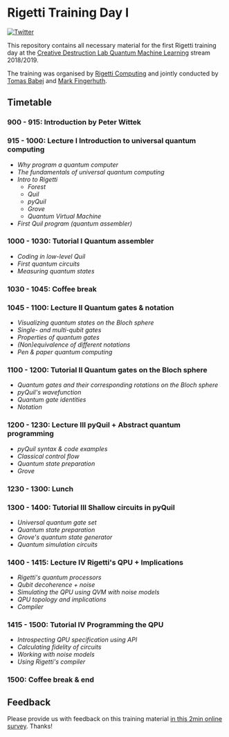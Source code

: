 # Rigetti Training Day I
[![Twitter](https://img.shields.io/twitter/url/https/github.com/markf94/rigetti_training_material/blob/master/README.md.svg?style=social)](https://twitter.com/intent/tweet?text=Wow:&url=https%3A%2F%2Fgithub.com%2Fmarkf94%2Frigetti_training_material%2Fblob%2Fmaster%2FREADME.md)

This repository contains all necessary material for the first Rigetti training day at the [Creative Destruction Lab Quantum Machine Learning](https://www.creativedestructionlab.com/streams/quantum2018/) stream 2018/2019.

The training was organised by [Rigetti Computing](https://www.rigetti.com/) and jointly conducted by [Tomas Babej](https://www.linkedin.com/in/tbabej/) and [Mark Fingerhuth](https://www.linkedin.com/in/mark-fingerhuth/).

## Timetable

### 900 - 915: Introduction by Peter Wittek

### 915 - 1000: Lecture I Introduction to universal quantum computing

- _Why program a quantum computer_
- _The fundamentals of universal quantum computing_
- _Intro to Rigetti_
	- _Forest_
	- _Quil_
	- _pyQuil_
	- _Grove_
	- _Quantum Virtual Machine_
- _First Quil program (quantum assembler)_

### 1000 - 1030: Tutorial I Quantum assembler

- _Coding in low-level Quil_
- _First quantum circuits_
- _Measuring quantum states_

### 1030 - 1045: Coffee break

### 1045 - 1100: Lecture II Quantum gates & notation
- _Visualizing quantum states on the Bloch sphere_
- _Single- and multi-qubit gates_
- _Properties of quantum gates_
- _(Non)equivalence of different notations_
- _Pen & paper quantum computing_

### 1100 - 1200: Tutorial II Quantum gates on the Bloch sphere
- _Quantum gates and their corresponding rotations on the Bloch sphere_
- _pyQuil's wavefunction_
- _Quantum gate identities_
- _Notation_

### 1200 - 1230: Lecture III pyQuil + Abstract quantum programming
- _pyQuil syntax & code examples_
- _Classical control flow_
- _Quantum state preparation_
- _Grove_

### 1230 - 1300: Lunch

### 1300 - 1400: Tutorial III Shallow circuits in pyQuil

- _Universal quantum gate set_
- _Quantum state preparation_
- _Grove's quantum state generator_
- _Quantum simulation circuits_

### 1400 - 1415: Lecture IV Rigetti's QPU + Implications
- _Rigetti's quantum processors_
- _Qubit decoherence + noise_
- _Simulating the QPU using QVM with noise models_
- _QPU topology and implications_
- _Compiler_

### 1415 - 1500: Tutorial IV Programming the QPU
- _Introspecting QPU specification using API_
- _Calculating fidelity of circuits_
- _Working with noise models_
- _Using Rigetti's compiler_

### 1500: Coffee break & end


## Feedback

Please provide us with feedback on this training material [in this 2min online survey](https://www.surveymonkey.com/r/TCKCWY5). Thanks!
